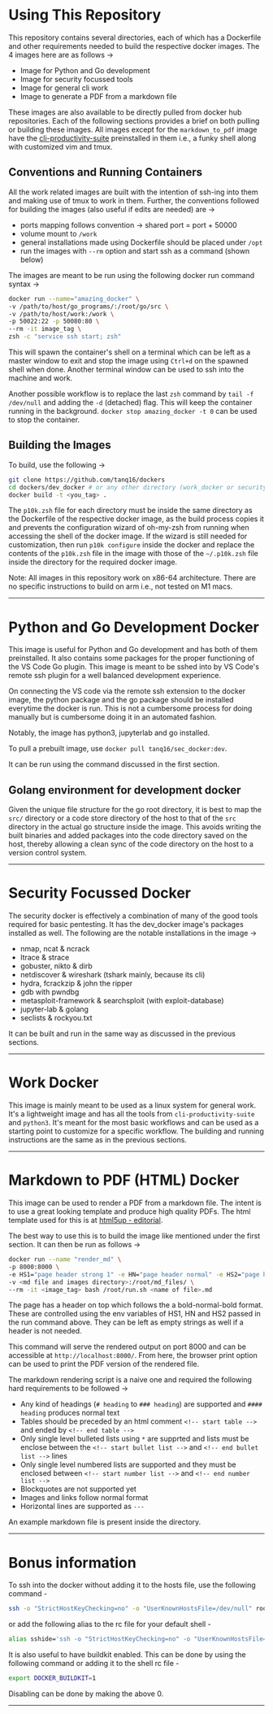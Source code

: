# Using This Repository

This repository contains several directories, each of which has a Dockerfile and other requirements needed to build the respective docker images. The 4 images here are as follows &rarr;
<!-- start bullet list -->
* Image for Python and Go development
* Image for security focussed tools
* Image for general cli work
* Image to generate a PDF from a markdown file
<!-- end bullet list -->

These images are also available to be directly pulled from docker hub repositories. Each of the following sections provides a brief on both pulling or building these images. All images except for the `markdown_to_pdf` image have the [cli-productivity-suite](https://github.com/tanq16/cli-productivity-suite) preinstalled in them i.e., a funky shell along with customized vim and tmux.

## Conventions and Running Containers

All the work related images are built with the intention of ssh-ing into them and making use of tmux to work in them. Further, the conventions followed for building the images (also useful if edits are needed) are &rarr;
<!-- start bullet list -->
* ports mapping follows convention &rarr; shared port = port + 50000
* volume mount to `/work`
* general installations made using Dockerfile should be placed under `/opt`
* run the images with `--rm` option and start ssh as a command (shown below)
<!-- end bullet list -->

The images are meant to be run using the following docker run command syntax &rarr;
```bash
docker run --name="amazing_docker" \
-v /path/to/host/go_programs/:/root/go/src \
-v /path/to/host/work:/work \
-p 50022:22 -p 50080:80 \
--rm -it image_tag \
zsh -c "service ssh start; zsh"
```

This will spawn the container's shell on a terminal which can be left as a master window to exit and stop the image using `Ctrl+d` on the spawned shell when done. Another terminal window can be used to ssh into the machine and work.

Another possible workflow is to replace the last `zsh` command by `tail -f /dev/null` and adding the `-d` (detached) flag. This will keep the container running in the background. `docker stop amazing_docker -t 0` can be used to stop the container.

## Building the Images

To build, use the following &rarr;
```bash
git clone https://github.com/tanq16/dockers
cd dockers/dev_docker # or any other directory (work_docker or security_docker)
docker build -t <you_tag> .
```

The `p10k.zsh` file for each directory must be inside the same directory as the Dockerfile of the respective docker image, as the build process copies it and prevents the configuration wizard of oh-my-zsh from running when accessing the shell of the docker image. If the wizard is still needed for customization, then run `p10k configure` inside the docker and replace the contents of the `p10k.zsh` file in the image with those of the `~/.p10k.zsh` file inside the directory for the required docker image.

Note: All images in this repository work on x86-64 architecture. There are no specific instructions to build on arm i.e., not tested on M1 macs.

---

# Python and Go Development Docker

This image is useful for Python and Go development and has both of them preinstalled. It also contains some packages for the proper functioning of the VS Code Go plugin. This image is meant to be sshed into by VS Code's remote ssh plugin for a well balanced development experience.

On connecting the VS code via the remote ssh extension to the docker image, the python package and the go package should be installed everytime the docker is run. This is not a cumbersome process for doing manually but is cumbersome doing it in an automated fashion.

Notably, the image has python3, jupyterlab and go installed.

To pull a prebuilt image, use `docker pull tanq16/sec_docker:dev`.

It can be run using the command discussed in the first section.

## Golang environment for development docker

Given the unique file structure for the go root directory, it is best to map the `src/` directory or a code store directory of the host to that of the `src` directory in the actual go structure inside the image. This avoids writing the built binaries and added packages into the code directory saved on the host, thereby allowing a clean sync of the code directory on the host to a version control system.

---

# Security Focussed Docker

The security docker is effectively a combination of many of the good tools required for basic pentesting. It has the dev_docker image's packages installed as well. The following are the notable installations in the image &rarr;
<!-- start bullet list -->
* nmap, ncat & ncrack
* ltrace & strace
* gobuster, nikto & dirb
* netdiscover & wireshark (tshark mainly, because its cli)
* hydra, fcrackzip & john the ripper
* gdb with pwndbg
* metasploit-framework & searchsploit (with exploit-database)
* jupyter-lab & golang
* seclists & rockyou.txt
<!-- end bullet list -->

It can be built and run in the same way as discussed in the previous sections.

---

# Work Docker

This image is mainly meant to be used as a linux system for general work. It's a lightweight image and has all the tools from `cli-productivity-suite` and `python3`. It's meant for the most basic workflows and can be used as a starting point to customize for a specific workflow. The building and running instructions are the same as in the previous sections.

---

# Markdown to PDF (HTML) Docker

This image can be used to render a PDF from a markdown file. The intent is to use a great looking template and produce high quality PDFs. The html template used for this is at [html5up - editorial](https://html5up.net/editorial).

The best way to use this is to build the image like mentioned under the first section. It can then be run as follows &rarr;
```bash
docker run --name "render_md" \
-p 8000:8000 \
-e HS1="page header strong 1" -e HN="page header normal" -e HS2="page header strong 2" \
-v <md file and images directory>:/root/md_files/ \
--rm -it <image_tag> bash /root/run.sh <name of file>.md
```

The page has a header on top which follows the a bold-normal-bold format. These are controlled using the env variables of HS1, HN and HS2 passed in the run command above. They can be left as empty strings as well if a header is not needed.

This command will serve the rendered output on port 8000 and can be accessible at `http://localhost:8000/`. From here, the browser print option can be used to print the PDF version of the rendered file.

The markdown rendering script is a naive one and required the following hard requirements to be followed &rarr;
<!-- start bullet list -->
* Any kind of headings (`# heading` to `### heading`) are supported and `#### heading` produces normal text
* Tables should be preceded by an html comment `<!-- start table -->` and ended by `<!-- end table -->`
* Only single level bulleted lists using `*` are supprted and lists must be enclose between the `<!-- start bullet list -->` and `<!-- end bullet list -->` lines
* Only single level numbered lists are supported and they must be enclosed between `<!-- start number list -->` and `<!-- end number list -->`
* Blockquotes are not supported yet
* Images and links follow normal format
* Horizontal lines are supported as `---`
<!-- end bullet list -->

An example markdown file is present inside the directory.

---

# Bonus information

To ssh into the docker without adding it to the hosts file, use the following command -
```bash
ssh -o "StrictHostKeyChecking=no" -o "UserKnownHostsFile=/dev/null" root@localhost -p 50232
```
or add the following alias to the rc file for your default shell -
```bash
alias sshide='ssh -o "StrictHostKeyChecking=no" -o "UserKnownHostsFile=/dev/null"'
```

It is also useful to have buildkit enabled. This can be done by using the following command or adding it to the shell rc file -
```bash
export DOCKER_BUILDKIT=1
```
Disabling can be done by making the above 0.

---